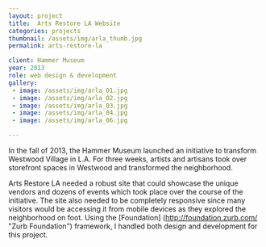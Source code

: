 ```yaml
---
layout: project
title:  Arts Restore LA Website
categories: projects
thumbnail: /assets/img/arla_thumb.jpg
permalink: arts-restore-la

client: Hammer Museum
year: 2013
role: web design & development
gallery:
 - image: /assets/img/arla_01.jpg
 - image: /assets/img/arla_02.jpg
 - image: /assets/img/arla_03.jpg
 - image: /assets/img/arla_04.jpg
 - image: /assets/img/arla_06.jpg

---
```


In the fall of 2013, the Hammer Museum launched an initiative to transform Westwood Village in L.A. For three weeks, artists and artisans took over storefront spaces in Westwood and transformed the neighborhood.

Arts Restore LA needed a robust site that could showcase the unique vendors and dozens of events which took place over the course of the initiative. The site also needed to be completely responsive since many visitors would be accessing it from mobile devices as they explored the neighborhood on foot. Using the [Foundation] (http://foundation.zurb.com/ "Zurb Foundation") framework, I handled both design and development for this project.  